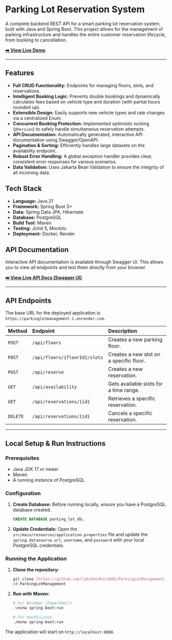 # Parking Lot Reservation System

A complete backend REST API for a smart parking lot reservation system, built with Java and Spring Boot. This project allows for the management of parking infrastructure and handles the entire customer reservation lifecycle, from booking to cancellation.

**[➡️ View Live Demo](https://parkinglotmanagement-1.onrender.com)**

---

## Features

* **Full CRUD Functionality:** Endpoints for managing floors, slots, and reservations.
* **Intelligent Booking Logic:** Prevents double bookings and dynamically calculates fees based on vehicle type and duration (with partial hours rounded up).
* **Extensible Design:** Easily supports new vehicle types and rate changes via a centralized Enum.
* **Concurrent Booking Protection:** Implemented optimistic locking (`@Version`) to safely handle simultaneous reservation attempts.
* **API Documentation:** Automatically generated, interactive API documentation using Swagger/OpenAPI.
* **Pagination & Sorting:** Efficiently handles large datasets on the availability endpoint.
* **Robust Error Handling:** A global exception handler provides clear, consistent error responses for various scenarios.
* **Data Validation:** Uses Jakarta Bean Validation to ensure the integrity of all incoming data.

## Tech Stack

* **Language:** Java 21
* **Framework:** Spring Boot 3+
* **Data:** Spring Data JPA, Hibernate
* **Database:** PostgreSQL
* **Build Tool:** Maven
* **Testing:** JUnit 5, Mockito
* **Deployment:** Docker, Render

## API Documentation

Interactive API documentation is available through Swagger UI. This allows you to view all endpoints and test them directly from your browser.

**[➡️ View Live API Docs (Swagger UI)](https://parkinglotmanagement-1.onrender.com/swagger-ui.html)**

---

## API Endpoints

The base URL for the deployed application is `https://parkinglotmanagement-1.onrender.com`.

| Method | Endpoint                      | Description                               |
| :----- | :---------------------------- | :---------------------------------------- |
| `POST` | `/api/floors`                 | Creates a new parking floor.              |
| `POST` | `/api/floors/{floorId}/slots` | Creates a new slot on a specific floor.   |
| `POST` | `/api/reserve`                | Creates a new reservation.                |
| `GET`  | `/api/availability`           | Gets available slots for a time range.    |
| `GET`  | `/api/reservations/{id}`      | Retrieves a specific reservation.         |
| `DELETE`| `/api/reservations/{id}`      | Cancels a specific reservation.           |

---

## Local Setup & Run Instructions

### Prerequisites
* Java JDK 17 or newer
* Maven
* A running instance of PostgreSQL

### Configuration
1.  **Create Database:** Before running locally, ensure you have a PostgreSQL database created.
    ```sql
    CREATE DATABASE parking_lot_db;
    ```
2.  **Update Credentials:** Open the `src/main/resources/application.properties` file and update the `spring.datasource.url`, `username`, and `password` with your local PostgreSQL credentials.

### Running the Application
1.  **Clone the repository:**
    ```bash
    git clone [https://github.com/lakshmidhar2006/ParkingLotManagement.git](https://github.com/lakshmidhar2006/ParkingLotManagement.git)
    cd ParkingLotManagement
    ```
2.  **Run with Maven:**
    ```bash
    # For Windows (PowerShell)
    .\mvnw spring-boot:run

    # For macOS/Linux
    ./mvnw spring-boot:run
    ```
The application will start on `http://localhost:8080`.